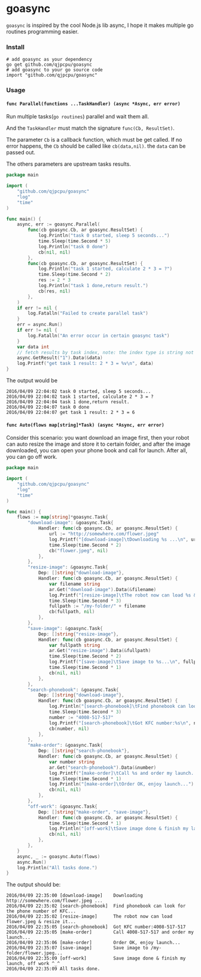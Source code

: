 goasync
=========================

`goasync` is inspired by the cool Node.js lib async, I hope it makes multiple go routines programming easier.

### Install

```
# add goasync as your dependency
go get github.com/qjpcpu/goasync
# add goasync to your go source code
import "github.com/qjpcpu/goasync"
```

### Usage

#### `func Parallel(functions ...TaskHandler) (async *Async, err error)`

Run multiple tasks(`go routines`) parallel and wait them all.

And the `TaskHandler` must match the signature `func(Cb, ResultSet)`.

The parameter `Cb` is a callback function, which must be get called. If no error happens, the `Cb` should be called like `cb(data,nil)`. the `data` can be passed out.

The others parameters are upstream tasks results.

```go
package main

import (
	"github.com/qjpcpu/goasync"
	"log"
	"time"
)

func main() {
	async, err := goasync.Parallel(
		func(cb goasync.Cb, ar goasync.ResultSet) {
			log.Println("task 0 started, sleep 5 seconds...")
			time.Sleep(time.Second * 5)
			log.Println("task 0 done")
			cb(nil, nil)
		},
		func(cb goasync.Cb, ar goasync.ResultSet) {
			log.Println("task 1 started, calculate 2 * 3 = ?")
			time.Sleep(time.Second * 2)
			res := 2 * 3
			log.Println("task 1 done,return result.")
			cb(res, nil)
		},
	)
	if err != nil {
		log.Fatalln("Failed to create parallel task")
	}
	err = async.Run()
	if err != nil {
		log.Fatalln("An error occur in certain goasync task")
	}
	var data int
    // fetch results by task index, note: the index type is string not integer
	async.GetResult("1").Data(&data)
	log.Printf("get task 1 result: 2 * 3 = %v\n", data)
}
```

The output would be

```
2016/04/09 22:04:02 task 0 started, sleep 5 seconds...
2016/04/09 22:04:02 task 1 started, calculate 2 * 3 = ?
2016/04/09 22:04:04 task 1 done,return result.
2016/04/09 22:04:07 task 0 done
2016/04/09 22:04:07 get task 1 result: 2 * 3 = 6
```


#### `func Auto(flows map[string]*Task) (async *Async, err error)`

Consider this scenario: you want download an image first, then your robot can auto resize the image and store it to certain folder, and after the image downloaded, you can open your phone book and call for launch. After all, you can go off work.

```go
package main

import (
	"github.com/qjpcpu/goasync"
	"log"
	"time"
)

func main() {
	flows := map[string]*goasync.Task{
		"download-image": &goasync.Task{
			Handler: func(cb goasync.Cb, ar goasync.ResultSet) {
				url := "http://somewhere.com/flower.jpeg"
				log.Printf("[download-image]\tDownloading %s ...\n", url)
				time.Sleep(time.Second * 2)
				cb("flower.jpeg", nil)
			},
		},
		"resize-image": &goasync.Task{
			Dep: []string{"download-image"},
			Handler: func(cb goasync.Cb, ar goasync.ResultSet) {
				var filename string
				ar.Get("download-image").Data(&filename)
				log.Printf("[resize-image]\tThe robot now can load %s & resize it...\n", filename)
				time.Sleep(time.Second * 3)
				fullpath := "/my-folder/" + filename
				cb(fullpath, nil)
			},
		},
		"save-image": &goasync.Task{
			Dep: []string{"resize-image"},
			Handler: func(cb goasync.Cb, ar goasync.ResultSet) {
				var fullpath string
				ar.Get("resize-image").Data(&fullpath)
				time.Sleep(time.Second * 2)
				log.Printf("[save-image]\tSave image to %s...\n", fullpath)
				time.Sleep(time.Second * 1)
				cb(nil, nil)
			},
		},
		"search-phonebook": &goasync.Task{
			Dep: []string{"download-image"},
			Handler: func(cb goasync.Cb, ar goasync.ResultSet) {
				log.Println("[search-phonebook]\tFind phonebook can look for the phone number of KFC...")
				time.Sleep(time.Second * 3)
				number := "4008-517-517"
				log.Printf("[search-phonebook]\tGot KFC number:%s\n", number)
				cb(number, nil)
			},
		},
		"make-order": &goasync.Task{
			Dep: []string{"search-phonebook"},
			Handler: func(cb goasync.Cb, ar goasync.ResultSet) {
				var number string
				ar.Get("search-phonebook").Data(&number)
				log.Printf("[make-order]\tCall %s and order my launch...\n", number)
				time.Sleep(time.Second * 1)
				log.Println("[make-order]\tOrder OK, enjoy launch...")
				cb(nil, nil)
			},
		},
		"off-work": &goasync.Task{
			Dep: []string{"make-order", "save-image"},
			Handler: func(cb goasync.Cb, ar goasync.ResultSet) {
				time.Sleep(time.Second * 1)
				log.Println("[off-work]\tSave image done & finish my launch, off work ^_^")
				cb(nil, nil)
			},
		},
	}
	async, _ := goasync.Auto(flows)
	async.Run()
	log.Println("All tasks done.")
}
```

The output should be:

```
2016/04/09 22:35:00 [download-image]    Downloading http://somewhere.com/flower.jpeg ...
2016/04/09 22:35:02 [search-phonebook]  Find phonebook can look for the phone number of KFC...
2016/04/09 22:35:02 [resize-image]      The robot now can load flower.jpeg & resize it...
2016/04/09 22:35:05 [search-phonebook]  Got KFC number:4008-517-517
2016/04/09 22:35:05 [make-order]        Call 4008-517-517 and order my launch...
2016/04/09 22:35:06 [make-order]        Order OK, enjoy launch...
2016/04/09 22:35:07 [save-image]        Save image to /my-folder/flower.jpeg...
2016/04/09 22:35:09 [off-work]          Save image done & finish my launch, off work ^_^
2016/04/09 22:35:09 All tasks done.
```
